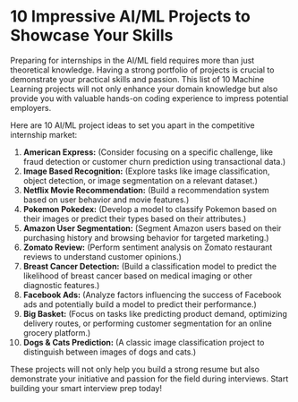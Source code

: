 # 10 Impressive AI/ML Projects to Showcase Your Skills

Preparing for internships in the AI/ML field requires more than just theoretical knowledge. Having a strong portfolio of projects is crucial to demonstrate your practical skills and passion. This list of 10 Machine Learning projects will not only enhance your domain knowledge but also provide you with valuable hands-on coding experience to impress potential employers.

Here are 10 AI/ML project ideas to set you apart in the competitive internship market:

1.  **American Express:** (Consider focusing on a specific challenge, like fraud detection or customer churn prediction using transactional data.)
2.  **Image Based Recognition:** (Explore tasks like image classification, object detection, or image segmentation on a relevant dataset.)
3.  **Netflix Movie Recommendation:** (Build a recommendation system based on user behavior and movie features.)
4.  **Pokemon Pokedex:** (Develop a model to classify Pokemon based on their images or predict their types based on their attributes.)
5.  **Amazon User Segmentation:** (Segment Amazon users based on their purchasing history and browsing behavior for targeted marketing.)
6.  **Zomato Review:** (Perform sentiment analysis on Zomato restaurant reviews to understand customer opinions.)
7.  **Breast Cancer Detection:** (Build a classification model to predict the likelihood of breast cancer based on medical imaging or other diagnostic features.)
8.  **Facebook Ads:** (Analyze factors influencing the success of Facebook ads and potentially build a model to predict their performance.)
9.  **Big Basket:** (Focus on tasks like predicting product demand, optimizing delivery routes, or performing customer segmentation for an online grocery platform.)
10. **Dogs & Cats Prediction:** (A classic image classification project to distinguish between images of dogs and cats.)

These projects will not only help you build a strong resume but also demonstrate your initiative and passion for the field during interviews. Start building your smart interview prep today!
